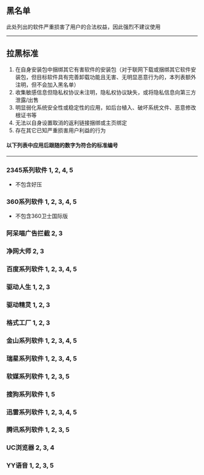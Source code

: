 ## 黑名单

此处列出的软件严重损害了用户的合法权益，因此强烈不建议使用

---

## 拉黑标准

1. 在自身安装包中捆绑其它有害软件的安装包（对于联网下载或捆绑其它软件安装包，但目标软件具有完善卸载功能且无害、无明显恶意行为的，本列表额外注明，但不会加入黑名单）
2. 收集敏感信息但隐私权协议未注明，隐私权协议缺失，或将隐私信息向第三方泄露/出售
3. 明显弱化系统安全性或稳定性的应用，如后台植入、破坏系统文件、恶意修改根证书等
4. 无法以自身设置取消的返利链接捆绑或主页绑定
5. 存在其它已知严重损害用户利益的行为

#### 以下列表中应用后跟随的数字为符合的标准编号

---

### 2345系列软件   1, 2, 4, 5

* 不包含好压

### 360系列软件   1, 2, 3, 4, 5

* 不包含360卫士国际版

### 阿呆喵广告拦截   2, 3

### 净网大师   2, 3

### 百度系列软件   1, 2, 3, 4, 5

### 驱动人生   1, 2, 3

### 驱动精灵   1, 2, 3

### 格式工厂   1, 2, 3

### 金山系列软件   1, 2, 3, 4, 5

### 瑞星系列软件   1, 2, 3, 4, 5

### 软媒系列软件   1, 2, 3, 5

### 搜狗系列软件   1, 5

### 迅雷系列软件   1, 2, 3, 4, 5

### 腾讯系列软件   1, 2, 3, 5

### UC浏览器   2, 3, 4

### YY语音   1, 2, 3, 5



